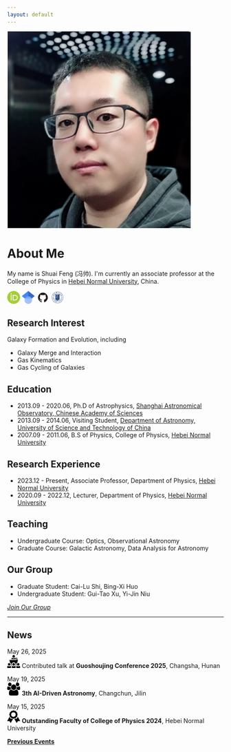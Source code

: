 ```yaml
---
layout: default
---
```


<img class="profile-picture" src="./image/sfeng.png">

# About Me

My name is Shuai Feng (冯帅). I'm currently an associate professor at the College of Physics in [Hebei Normal University](http://www.hebtu.edu.cn/), China. 

[<img src="/image/orcid.png" alt="orcid" title="orcid" style="width:30px;height:30px;">](https://orcid.org/0000-0002-9767-9237) [<img src="/image/Google_Scholar_logo.svg" alt="google scholar" title="google scholar" style="width:30px;height:30px;">](https://scholar.google.com/citations?user=2BSBFeQAAAAJ&hl=zh-CN) [<img src="/image/GitHub-Mark.png" alt="GitHub" title="GitHub" style="width:30px;height:30px;">](https://github.com/fengshuai0210) [<img src="/image/hebtu_logo.gif" alt="Hebtu" title="Personal Page @ Hebei Normal University (学校个人页面)" style="width:30px;height:30px;">](https://phys.hebtu.edu.cn/a/2023/12/06/E9CCF3F55EAE4C1A9A01707EC828CBB9.html)

## Research Interest

Galaxy Formation and Evolution, including
* Galaxy Merge and Interaction
* Gas Kinematics
* Gas Cycling of Galaxies

## Education

* 2013.09 - 2020.06, Ph.D of Astrophysics, [Shanghai Astronomical Observatory, Chinese Academy of Sciences](http://www.shao.ac.cn/)
* 2013.09 - 2014.06, Visiting Student, [Department of Astronomy, University of Science and Technology of China](https://astro.ustc.edu.cn/)
* 2007.09 - 2011.06, B.S of Physics, College of Physics, [Hebei Normal University](http://www.hebtu.edu.cn/)

## Research Experience

* 2023.12 - Present, Associate Professor, Department of Physics, [Hebei Normal University](http://www.hebtu.edu.cn/)
* 2020.09 - 2022.12, Lecturer, Department of Physics, [Hebei Normal University](http://www.hebtu.edu.cn/)

## Teaching

* Undergraduate Course: Optics, Observational Astronomy
* Graduate Course: Galactic Astronomy, Data Analysis for Astronomy

## Our Group

* Graduate Student: Cai-Lu Shi, Bing-Xi Huo
* Undergraduate Student: Gui-Tao Xu, Yi-Jin Niu

*[Join Our Group]()*

----
## News

May 26, 2025\
<img src="/image/talk-icon.png" style="width:30px;height:30px;"> Contributed talk at **Guoshoujing Conference 2025**, Changsha, Hunan

May 19, 2025\
<img src="/image/meeting-icon.png" style="width:30px;height:30px;"> **3th AI-Driven Astronomy**, Changchun, Jilin

May 15, 2025\
<img src="/image/prize-icon.png" style="width:30px;height:30px;"> **Outstanding Faculty of College of Physics 2024**, Hebei Normal University

**[Previous Events](./events)**
